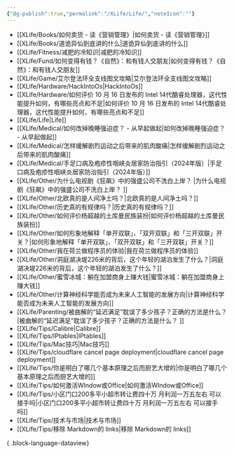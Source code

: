 ```yaml
---
{"dg-publish":true,"permalink":"/XLife/Life/","noteIcon":""}
---
```


- [[XLife/Books/如何卖货 - 读《营销管理》\|如何卖货 - 读《营销管理》]]
- [[XLife/Books/道诡异仙到底讲的什么\|道诡异仙到底讲的什么]]
- [[XLife/Fitness/减肥的冷知识\|减肥的冷知识]]
- [[XLife/Fund/如何变得有钱？《自然》：和有钱人交朋友\|如何变得有钱？《自然》：和有钱人交朋友]]
- [[XLife/Game/艾尔登法环全支线图文攻略\|艾尔登法环全支线图文攻略]]
- [[XLife/Hardware/HackIntoOs\|HackIntoOs]]
- [[XLife/Hardware/如何评价 10 月 16 日发布的 Intel 14代酷睿处理器，这代性能提升如何，有哪些亮点和不足\|如何评价 10 月 16 日发布的 Intel 14代酷睿处理器，这代性能提升如何，有哪些亮点和不足]]
- [[XLife/Life\|Life]]
- [[XLife/Medical/如何改掉晚睡强迫症？ - 从早起做起\|如何改掉晚睡强迫症？ - 从早起做起]]
- [[XLife/Medical/怎样缓解剧烈运动之后带来的肌肉酸痛\|怎样缓解剧烈运动之后带来的肌肉酸痛]]
- [[XLife/Medical/手足口病及疱疹性咽峡炎居家防治指引（2024年版）\|手足口病及疱疹性咽峡炎居家防治指引（2024年版）]]
- [[XLife/Other/为什么电视剧《狂飙》中的强盛公司不洗白上岸？ \|为什么电视剧《狂飙》中的强盛公司不洗白上岸？ ]]
- [[XLife/Other/北欧真的是人间净土吗？\|北欧真的是人间净土吗？]]
- [[XLife/Other/历史真的有规律吗？\|历史真的有规律吗？]]
- [[XLife/Other/如何评价杨超越的土库曼民族装扮\|如何评价杨超越的土库曼民族装扮]]
- [[XLife/Other/如何形象地解释「单开双联」、「双开双联」和「三开双联」开关？\|如何形象地解释「单开双联」、「双开双联」和「三开双联」开关？]]
- [[XLife/Other/我在荷兰做程序员的体验\|我在荷兰做程序员的体验]]
- [[XLife/Other/洞庭湖决堤226米的背后，这个年轻的湖泊发生了什么？\|洞庭湖决堤226米的背后，这个年轻的湖泊发生了什么？]]
- [[XLife/Other/蜜雪冰城：躺在加盟商身上赚大钱\|蜜雪冰城：躺在加盟商身上赚大钱]]
- [[XLife/Other/计算神经科学能否成为未来人工智能的发展方向\|计算神经科学能否成为未来人工智能的发展方向]]
- [[XLife/Parenting/被曲解的“延迟满足”耽误了多少孩子？正确的方法是什么？ \|被曲解的“延迟满足”耽误了多少孩子？正确的方法是什么？ ]]
- [[XLife/Tips/Calibre\|Calibre]]
- [[XLife/Tips/IPtables\|IPtables]]
- [[XLife/Tips/Mac技巧\|Mac技巧]]
- [[XLife/Tips/cloudflare cancel page deployment\|cloudflare cancel page deployment]]
- [[XLife/Tips/你是明白了哪几个基本原理之后而厨艺大增的\|你是明白了哪几个基本原理之后而厨艺大增的]]
- [[XLife/Tips/如何激活WIndow或Office\|如何激活WIndow或Office]]
- [[XLife/Tips/小区门口200多平小超市转让费四十万 月利润一万五左右 可以接手吗\|小区门口200多平小超市转让费四十万 月利润一万五左右 可以接手吗]]
- [[XLife/Tips/技术与市场\|技术与市场]]
- [[XLife/Tips/移除 Markdown的 links\|移除 Markdown的 links]]

{ .block-language-dataview}